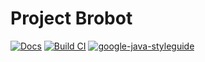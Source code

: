 # Project Brobot

[![Docs](https://github.com/straybro/KovalevskyiAcademyTooling/workflows/Deploy%20documentation/badge.svg)](https://straybro.github.io/KovalevskyiAcademyTooling/)
[![Build CI](https://github.com/straybro/KovalevskyiAcademyTooling/workflows/Build%20Discord%20Bot/badge.svg)](https://github.com/straybro/KovalevskyiAcademyTooling/actions?query=workflow%3A%22Build+Discord+Bot%22)
[![google-java-styleguide](https://img.shields.io/badge/style-guide-orange.svg)](https://google.github.io/styleguide/javaguide.html)

